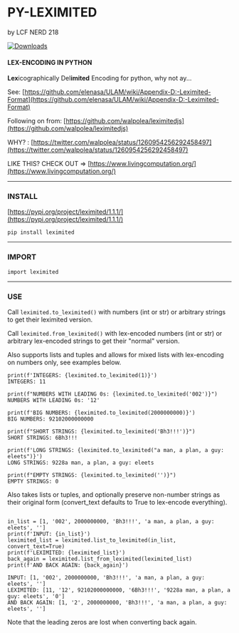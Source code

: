 # PY-LEXIMITED 

by LCF NERD 218

[![Downloads](https://pepy.tech/badge/leximited/month)](https://pepy.tech/project/leximited/month)

#### LEX-ENCODING IN PYTHON

<b>Lex</b>icographically Del<b>imited</b> Encoding for python, why not ay...
 
See: [https://github.com/elenasa/ULAM/wiki/Appendix-D:-Leximited-Format](https://github.com/elenasa/ULAM/wiki/Appendix-D:-Leximited-Format)

Following on from: [https://github.com/walpolea/leximitedjs](https://github.com/walpolea/leximitedjs)

WHY? : [https://twitter.com/walpolea/status/1260954256292458497](https://twitter.com/walpolea/status/1260954256292458497)

LIKE THIS? CHECK OUT => [https://www.livingcomputation.org/](https://www.livingcomputation.org/)


<hr>

### INSTALL

[https://pypi.org/project/leximited/1.1.1/](https://pypi.org/project/leximited/1.1.1/)

``` pip install leximited ```


<hr>

### IMPORT

``` import leximited ```

<hr>

### USE

Call ```leximited.to_leximited()``` with numbers (int or str) or arbitrary strings to get their leximited version.

Call ```leximited.from_leximited()``` with lex-encoded numbers (int or str) or arbitrary lex-encoded strings to get their "normal" version.

Also supports lists and tuples and allows for mixed lists with lex-encoding on numbers only, see examples below.


```
print(f'INTEGERS: {leximited.to_leximited(1)}')
INTEGERS: 11
```

```
print(f"NUMBERS WITH LEADING 0s: {leximited.to_leximited('002')}")
NUMBERS WITH LEADING 0s: '12'
```

```
print(f'BIG NUMBERS: {leximited.to_leximited(2000000000)}')
BIG NUMBERS: 92102000000000
```

```
print(f"SHORT STRINGS: {leximited.to_leximited('Bh3!!!')}")
SHORT STRINGS: 6Bh3!!!
```

```
print(f'LONG STRINGS: {leximited.to_leximited("a man, a plan, a guy: eleets")}')
LONG STRINGS: 9228a man, a plan, a guy: eleets
```

```
print(f"EMPTY STRINGS: {leximited.to_leximited('')}")
EMPTY STRINGS: 0
```

Also takes lists or tuples, and optionally preserve non-number strings as their original form (convert_text defaults to True to lex-encode everything).

```

in_list = [1, '002', 2000000000, 'Bh3!!!', 'a man, a plan, a guy: eleets', '']
print(f'INPUT: {in_list}')
leximited_list = leximited.list_to_leximited(in_list, convert_text=True)
print(f'LEXIMITED: {leximited_list}')
back_again = leximited.list_from_leximited(leximited_list)
print(f'AND BACK AGAIN: {back_again}')

INPUT: [1, '002', 2000000000, 'Bh3!!!', 'a man, a plan, a guy: eleets', '']
LEXIMITED: [11, '12', 92102000000000, '6Bh3!!!', '9228a man, a plan, a guy: eleets', '0']
AND BACK AGAIN: [1, '2', 2000000000, 'Bh3!!!', 'a man, a plan, a guy: eleets', '']

```
Note that the leading zeros are lost when converting back again.




